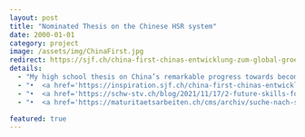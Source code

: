 ```yaml
---
layout: post
title: "Nominated Thesis on the Chinese HSR system"
date: 2000-01-01
category: project
image: /assets/img/ChinaFirst.jpg
redirect: https://sjf.ch/china-first-chinas-entwicklung-zum-global-groessten-eisenbahnhersteller-und-reaktionen-der-westlichen-welt/
details:
  - "My high school thesis on China’s remarkable progress towards becoming the global leader in railway manufacturing won a number of awards."
  - "•	<a href='https://inspiration.sjf.ch/china-first-chinas-entwicklung-zum-global-groessten-eisenbahnhersteller-und-reaktionen-der-westlichen-welt/'>Price in the National Competition by Schweizer Jugend Forscht</a>."
  - "•	<a href='https://schw-stv.ch/blog/2021/11/17/2-future-skills-forum-rheinfelden-2021-ist-erfolg-lernbar/#next'>Third Place at the 2. Future Skills Forum Rheinfelden</a>."
  - "•	<a href='https://maturitaetsarbeiten.ch/cms/archiv/suche-nach-schule.html?view=article&id=113&catid=10'>State Level Award by the Canton Zurich</a>."

featured: true
---
```

